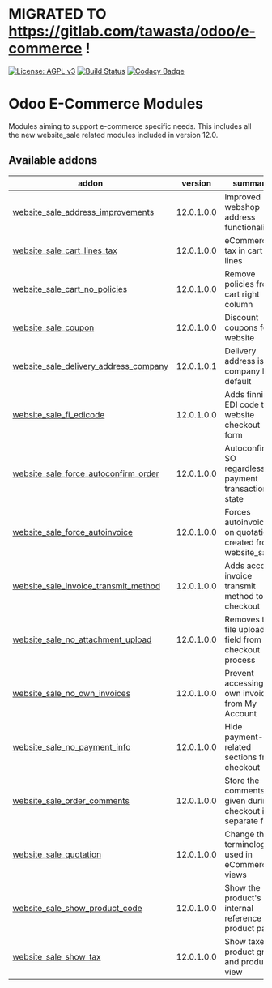 # MIGRATED TO https://gitlab.com/tawasta/odoo/e-commerce !

[![License: AGPL v3](https://img.shields.io/badge/License-AGPL%20v3-blue.svg)](https://www.gnu.org/licenses/agpl-3.0)
[![Build Status](https://travis-ci.org/Tawasta/e-commerce.svg?branch=12.0)](https://travis-ci.org/Tawasta/e-commerce)
[![Codacy Badge](https://api.codacy.com/project/badge/Grade/19628347322e40339cfc1770ab665890)](https://www.codacy.com/app/Tawasta/e-commerce?utm_source=github.com&amp;utm_medium=referral&amp;utm_content=Tawasta/e-commerce&amp;utm_campaign=Badge_Grade)

Odoo E-Commerce Modules
=======================

Modules aiming to support e-commerce specific needs. This includes all the new website_sale related modules included in version 12.0.

[//]: # (addons)

Available addons
----------------
addon | version | summary
--- | --- | ---
[website_sale_address_improvements](website_sale_address_improvements/) | 12.0.1.0.0 | Improved webshop address functionalities
[website_sale_cart_lines_tax](website_sale_cart_lines_tax/) | 12.0.1.0.0 | eCommerce tax in cart lines
[website_sale_cart_no_policies](website_sale_cart_no_policies/) | 12.0.1.0.0 | Remove policies from cart right column
[website_sale_coupon](website_sale_coupon/) | 12.0.1.0.0 | Discount coupons for website
[website_sale_delivery_address_company](website_sale_delivery_address_company/) | 12.0.1.0.1 | Delivery address is company by default
[website_sale_fi_edicode](website_sale_edicode/) | 12.0.1.0.0 | Adds finnish EDI code to website checkout form
[website_sale_force_autoconfirm_order](website_sale_force_autoconfirm_order/) | 12.0.1.0.0 | Autoconfirm SO regardless of payment transaction state
[website_sale_force_autoinvoice](website_sale_force_autoinvoice/) | 12.0.1.0.0 | Forces autoinvoice on quotations created from website_sale
[website_sale_invoice_transmit_method](website_sale_invoice_transmit_method/) | 12.0.1.0.0 | Adds account invoice transmit method to checkout
[website_sale_no_attachment_upload](website_sale_no_attachment_upload/) | 12.0.1.0.0 | Removes the file upload field from the checkout process
[website_sale_no_own_invoices](website_sale_no_own_invoices/) | 12.0.1.0.0 | Prevent accessing own invoices from My Account
[website_sale_no_payment_info](website_sale_no_payment_info/) | 12.0.1.0.0 | Hide payment-related sections from checkout
[website_sale_order_comments](website_sale_order_comments/) | 12.0.1.0.0 | Store the comments given during checkout in a separate field
[website_sale_quotation](website_sale_quotation/) | 12.0.1.0.0 | Change the terminology used in eCommerce views
[website_sale_show_product_code](website_sale_show_product_code/) | 12.0.1.0.0 | Show the product's internal reference on product page
[website_sale_show_tax](website_sale_show_tax/) | 12.0.1.0.0 | Show taxes in product grid and product view

[//]: # (end addons)
